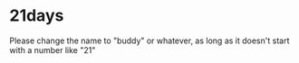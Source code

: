 # 21days
Please change the name to "buddy" or whatever, as long as it doesn't start with a number like "21"
